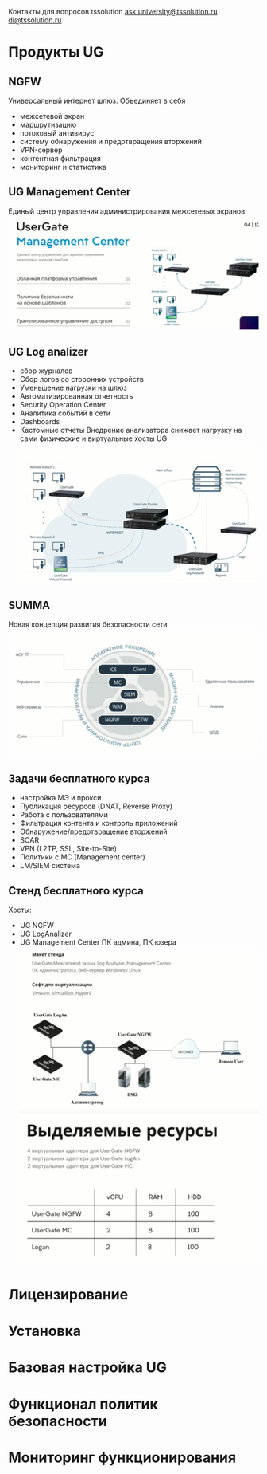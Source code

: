 Контакты для вопросов tssolution
ask.university@tssolution.ru
dl@tssolution.ru
# Продукты UG
## NGFW
Универсальный интернет шлюз. Объединяет в себя 
- межсетевой экран
- маршрутизацию
- потоковый антивирус
- систему обнаружения и предотвращения вторжений
- VPN-сервер
- контентная фильтрация
- мониторинг и статистика

## UG Management Center
Единый центр управления администрирования межсетевых экранов
![](https://github.com/fazzzan/Admining/blob/master/UserGate/Pictures/Pasted_image_20250105201010.png)

## UG Log analizer
- сбор журналов
- Сбор логов со сторонних устройств
- Уменьшение нагрузки на шлюз
- Автоматизированная отчетность
- Security Operation Center
- Аналитика событий в сети
- Dashboards
- Кастомные отчеты
Внедрение анализатора снижает нагрузку на сами физические и виртуальные хосты UG
![](UserGate/Pictures/Pasted_image_20250105201411.png)
## SUMMA
Новая концепция развития  безопасности сети
![](UserGate/Pictures/Pasted_image_20250105201602.png)
## Задачи бесплатного курса
- настройка МЭ и прокси
- Публикация ресурсов (DNAT, Reverse Proxy)
- Работа с пользователями
- Фильтрация контента и контроль приложений
- Обнаружение/предотвращение вторжений
- SOAR
- VPN (L2TP, SSL, Site-to-Site)
- Политики с MC (Management center)
- LM/SIEM система

## Стенд бесплатного курса
Хосты:
- UG NGFW
- UG LogAnalizer
- UG Management Center
ПК админа, ПК юзера
![](UserGate/Pictures/Pasted_image_20250105202043.png)
![](UserGate/Pictures/Pasted_image_20250105202252.png)

# Лицензирование
# Установка

# Базовая настройка UG

# Функционал политик безопасности

# Мониторинг функционирования
